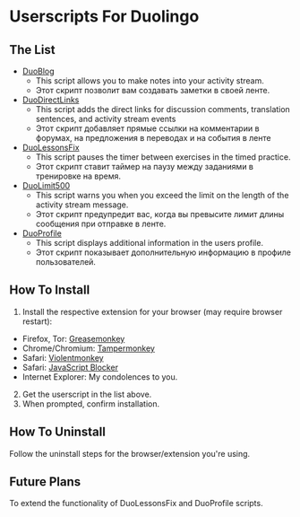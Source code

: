 # Userscripts For Duolingo

## The List
* [DuoBlog](https://github.com/liuch/duolingo-scripts/raw/master/duolingo_blog.user.js)
  * This script allows you to make notes into your activity stream.
  * Этот скрипт позволит вам создавать заметки в своей ленте.
* [DuoDirectLinks](https://github.com/liuch/duolingo-scripts/raw/master/duolingo_directlinks.user.js)
  * This script adds the direct links for discussion comments, translation sentences, and activity stream events
  * Этот скрипт добавляет прямые ссылки на комментарии в форумах, на предложения в переводах и на события в ленте
* [DuoLessonsFix](https://github.com/liuch/duolingo-scripts/raw/master/duolingo_lessonsfix.user.js)
  * This script pauses the timer between exercises in the timed practice.
  * Этот скрипт ставит таймер на паузу между заданиями в тренировке на время.
* [DuoLimit500](https://github.com/liuch/duolingo-scripts/raw/master/duolingo_limit500.user.js)
  * This script warns you when you exceed the limit on the length of the activity stream message.
  * Этот скрипт предупредит вас, когда вы превысите лимит длины сообщения при отправке в ленте.
* [DuoProfile](https://github.com/liuch/duolingo-scripts/raw/master/duolingo_profile.user.js)
  * This script displays additional information in the users profile.
  * Этот скрипт показывает дополнительную информацию в профиле пользователей.

## How To Install
1. Install the respective extension for your browser (may require browser restart):
 * Firefox, Tor: [Greasemonkey](https://addons.mozilla.org/en-US/firefox/addon/greasemonkey/)
 * Chrome/Chromium: [Tampermonkey](https://chrome.google.com/webstore/detail/tampermonkey/dhdgffkkebhmkfjojejmpbldmpobfkfo)
 * Safari: [Violentmonkey](https://addons.opera.com/ru/extensions/details/violent-monkey/)
 * Safari: [JavaScript Blocker](http://javascript-blocker.toggleable.com/)
 * Internet Explorer: My condolences to you.
2. Get the userscript in the list above.
3. When prompted, confirm installation.

## How To Uninstall
Follow the uninstall steps for the browser/extension you're using.

## Future Plans
To extend the functionality of DuoLessonsFix and DuoProfile scripts.


